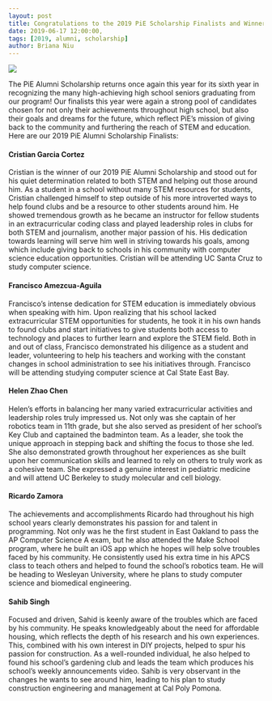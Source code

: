 ```yaml
---
layout: post
title: Congratulations to the 2019 PiE Scholarship Finalists and Winner!
date: 2019-06-17 12:00:00,
tags: [2019, alumni, scholarship]
author: Briana Niu
---
```


<img src="{{site.baseurl}}/assets/images/blog/scholarship_2019.jpg">

The PiE Alumni Scholarship returns once again this year for its sixth year in recognizing the many high-achieving high school seniors graduating from our program! Our finalists this year were again a strong pool of candidates chosen for not only their achievements throughout high school, but also their goals and dreams for the future, which reflect PiE’s mission of giving back to the community and furthering the reach of STEM and education. Here are our 2019 PiE Alumni Scholarship Finalists:

#### Cristian Garcia Cortez
Cristian is the winner of our 2019 PiE Alumni Scholarship and stood out for his quiet determination related to both STEM and helping out those around him. As a student in a school without many STEM resources for students, Cristian challenged himself to step outside of his more introverted ways to help found clubs and be a resource to other students around him. He showed tremendous growth as he became an instructor for fellow students in an extracurricular coding class and played leadership roles in clubs for both STEM and journalism, another major passion of his. His dedication towards learning will serve him well in striving towards his goals, among which include giving back to schools in his community with computer science education opportunities. Cristian will be attending UC Santa Cruz to study computer science.

#### Francisco Amezcua-Aguila
Francisco’s intense dedication for STEM education is immediately obvious when speaking with him. Upon realizing that his school lacked extracurricular STEM opportunities for students, he took it in his own hands to found clubs and start initiatives to give students both access to technology and places to further learn and explore the STEM field. Both in and out of class, Francisco demonstrated his diligence as a student and leader, volunteering to help his teachers and working with the constant changes in school administration to see his initiatives through. Francisco will be attending studying computer science at Cal State East Bay.

#### Helen Zhao Chen
Helen’s efforts in balancing her many varied extracurricular activities and leadership roles truly impressed us. Not only was she captain of her robotics team in 11th grade, but she also served as president of her school’s Key Club and captained the badminton team. As a leader, she took the unique approach in stepping back and shifting the focus to those she led. She also demonstrated growth throughout her experiences as she built upon her communication skills and learned to rely on others to truly work as a cohesive team. She expressed a genuine interest in pediatric medicine and will attend UC Berkeley to study molecular and cell biology.

#### Ricardo Zamora
The achievements and accomplishments Ricardo had throughout his high school years clearly demonstrates his passion for and talent in programming. Not only was he the first student in East Oakland to pass the AP Computer Science A exam, but he also attended the Make School program, where he built an iOS app which he hopes will help solve troubles faced by his community. He consistently used his extra time in his APCS class to teach others and helped to found the school’s robotics team. He will be heading to Wesleyan University, where he plans to study computer science and biomedical engineering.

#### Sahib Singh
Focused and driven, Sahid is keenly aware of the troubles which are faced by his community. He speaks knowledgeably about the need for affordable housing, which reflects the depth of his research and his own experiences. This, combined with his own interest in DIY projects, helped to spur his passion for construction. As a well-rounded individual, he also helped to found his school’s gardening club and leads the team which produces his school’s weekly announcements video. Sahib is very observant in the changes he wants to see around him, leading to his plan to study construction engineering and management at Cal Poly Pomona.

